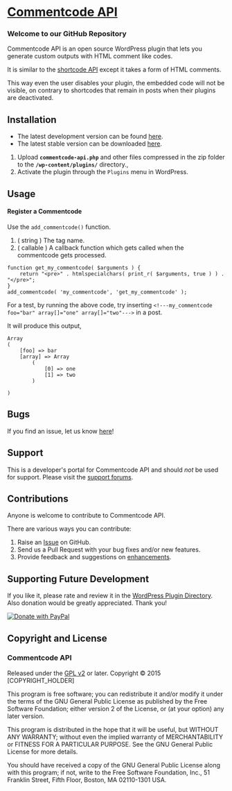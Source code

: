 # [Commentcode API](http://wordpress.org/plugins/commentcode-api/) #

### Welcome to our GitHub Repository

Commentcode API is an open source WordPress plugin that lets you generate custom outputs with HTML comment like codes.  

It is similar to the [shortcode API](https://codex.wordpress.org/Shortcode_API) except it takes a form of HTML comments.

This way even the user disables your plugin, the embedded code will not be visible, on contrary to shortcodes that remain in posts when their plugins are deactivated. 


## Installation ##

- The latest development version can be found [here](https://github.com/michaeluno/commentcode-api/branches). 
- The latest stable version can be downloaded [here](http://downloads.wordpress.org/plugin/commentcode-api.latest-stable.zip).

1. Upload **`commentcode-api.php`** and other files compressed in the zip folder to the **`/wp-content/plugins/`** directory.,
2. Activate the plugin through the `Plugins` menu in WordPress.

## Usage ##
<h4>Register a Commentcode</h4>

Use the `add_commentcode()` function.
1. ( string ) The tag name.
2. ( callable ) A callback function which gets called when the commentcode gets processed.
```
function get_my_commentcode( $arguments ) {
    return "<pre>" . htmlspecialchars( print_r( $arguments, true ) ) . "</pre>";
}
add_commentcode( 'my_commentcode', 'get_my_commentcode' );
```

For a test, by running the above code, try inserting `<!---my_commentcode foo="bar" array[]="one" array[]="two"--->` in a post.

It will produce this output,
```
Array
(
    [foo] => bar
    [array] => Array
        (
            [0] => one
            [1] => two
        )

)
```

## Bugs ##
If you find an issue, let us know [here](https://github.com/michaeluno/commentcode-api/issues)!

## Support ##
This is a developer's portal for Commentcode API and should _not_ be used for support. Please visit the [support forums](http://wordpress.org/support/plugin/commentcode-api).

## Contributions ##
Anyone is welcome to contribute to Commentcode API.

There are various ways you can contribute:

1. Raise an [Issue](https://github.com/michaeluno/commentcode-api/issues) on GitHub.
2. Send us a Pull Request with your bug fixes and/or new features.
3. Provide feedback and suggestions on [enhancements](https://github.com/michaeluno/commentcode-api/issues?direction=desc&labels=Enhancement&page=1&sort=created&state=open).

## Supporting Future Development ##

If you like it, please rate and review it in the [WordPress Plugin Directory](http://wordpress.org/support/view/plugin-reviews/commentcode-api?filter=5). Also donation would be greatly appreciated. Thank you!

[![Donate with PayPal](https://www.paypal.com/en_US/i/btn/x-click-but04.gif)](http://en.michaeluno.jp/donate) 

## Copyright and License ##

### Commentcode API ###
Released under the [GPL v2](./LICENSE.txt) or later.
Copyright © 2015 [COPYRIGHT_HOLDER]

This program is free software; you can redistribute it and/or modify
it under the terms of the GNU General Public License as published by
the Free Software Foundation; either version 2 of the License, or
(at your option) any later version.

This program is distributed in the hope that it will be useful,
but WITHOUT ANY WARRANTY; without even the implied warranty of
MERCHANTABILITY or FITNESS FOR A PARTICULAR PURPOSE.  See the
GNU General Public License for more details.

You should have received a copy of the GNU General Public License along
with this program; if not, write to the Free Software Foundation, Inc.,
51 Franklin Street, Fifth Floor, Boston, MA 02110-1301 USA.
